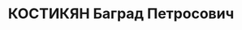 ---
title: КОСТИКЯН Баград Петросович
description: "Звание: 13.01.1936 - ст. лейтенант ГБ (ЗСФСР). \n  Награды: 15.12.1935\
  \ - знак «Почетный работник ВЧК—ОГПУ (XV)», 22.07.1937 - орден Красной Звезды. \n\
  \  нач. 4 отдела УГБ НКВД Армянской ССР, уволен 15.11.1937. \n  ВК ВС СССР, ВМН.\
  \ Расстрелян 03.02.1938."
---